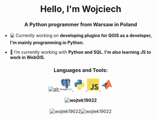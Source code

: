 <h1 align="center">Hello, I'm Wojciech</h1>
<h3 align="center">A Python programmer from Warsaw in Poland</h3>

- 💻 Currently working on **developing plugins for QGIS as a developer, I'm mainly programming in Python.**

- 📩 I’m currently working with **Python and SQL. I'm also learning JS to work in WebGIS.**


<h3 align="center">Languages and Tools:</h3>
<p align="center"> <a href="https://git-scm.com/" target="_blank" rel="noreferrer"> <img src="https://www.vectorlogo.zone/logos/git-scm/git-scm-icon.svg" alt="git" width="40" height="40"/> </a> <a href="https://www.postgresql.org" target="_blank" rel="noreferrer"> <img src="https://raw.githubusercontent.com/devicons/devicon/master/icons/postgresql/postgresql-original-wordmark.svg" alt="postgresql" width="40" height="40"/> </a> <a href="https://www.python.org" target="_blank" rel="noreferrer"> <img src="https://raw.githubusercontent.com/devicons/devicon/master/icons/python/python-original.svg" alt="python" width="40" height="40"/> </a> </a> <a href="https://www.python.org" target="_blank" rel="noreferrer"> <img src="https://raw.githubusercontent.com/devicons/devicon/master/icons/javascript/javascript-original.svg" alt="JS" width="40" height="40"/> </a> </a> <a href="https://www.python.org" target="_blank" rel="noreferrer"> <img src="https://raw.githubusercontent.com/devicons/devicon/master/icons/matlab/matlab-original.svg" alt="JS" width="40" height="40"/> </a></p>

<h4 align="center"><p><img src="https://github-readme-stats.vercel.app/api/top-langs?username=wojtek19022&show_icons=true&locale=en&layout=compact&theme=transparent" alt="wojtek19022" width="700" height="80" /></p></h4>

<p align="center"><img src="https://github-readme-streak-stats.herokuapp.com/?user=wojtek19022&theme=transparent" alt="wojtek19022" width="1000" height="100"/><img src="https://github-readme-stats.vercel.app/api?username=wojtek19022&show_icons=true&locale=en&theme=transparent" alt="wojtek19022" width="1000" height="100"/></p>
 
